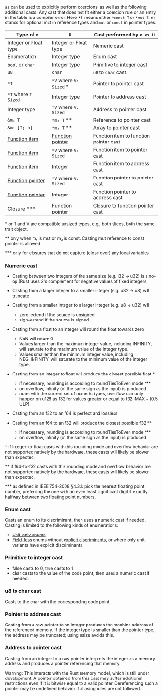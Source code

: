 `as` can be used to explicitly perform coercions, as well as the following additional casts. Any cast that does not fit
either a coercion rule or an entry in the table is a compiler error. Here *T means either `*const T` or `*mut T`. m stands
for optional mut in reference types and `mut` or `const` in pointer types.

| Type of `e`                                                                         | `U`                                                                                 | Cast performed by `e as U`             |
|-------------------------------------------------------------------------------------|-------------------------------------------------------------------------------------|----------------------------------------|
| Integer or Float type                                                               | Integer or Float type                                                               | Numeric cast                           |
| Enumeration                                                                         | Integer type                                                                        | Enum cast                              |
| `bool` or `char`                                                                    | Integer type                                                                        | Primitive to integer cast              |
| `u8`                                                                                | `char`                                                                              | `u8` to `char` cast                    |
| `*T`                                                                                | `*V` where `V: Sized` *                                                             | Pointer to pointer cast                |
| `*T` where `T: Sized`                                                               | Integer type                                                                        | Pointer to address cast                |
| Integer type                                                                        | `*V` where `V: Sized`                                                               | Address to pointer cast                |
| `&m₁ T`                                                                             | `*m₂ T` **                                                                          | Reference to pointer cast              |
| `&m₁ [T; n]`                                                                        | `*m₂ T` **                                                                          | Array to pointer cast                  |
| [Function item](https://doc.rust-lang.org/reference/types/function-item.html)       | [Function pointer](https://doc.rust-lang.org/reference/types/function-pointer.html) | Function item to function pointer cast |
| [Function item](https://doc.rust-lang.org/reference/types/function-item.html)       | `*V` where `V: Sized`                                                               | Function item to pointer cast          |
| [Function item](https://doc.rust-lang.org/reference/types/function-item.html)       | Integer                                                                             | Function item to address cast          |
| [Function pointer](https://doc.rust-lang.org/reference/types/function-pointer.html) | `*V` where `V: Sized`                                                               | Function pointer to pointer cast       |
| [Function pointer](https://doc.rust-lang.org/reference/types/function-pointer.html) | Integer                                                                             | Function pointer to address cast       |
| Closure ***                                                                         | Function pointer                                                                    | Closure to function pointer cast       |

\* or T and V are compatible unsized types, e.g., both slices, both the same trait object.

** only when m₁ is mut or m₂ is const. Casting mut reference to const pointer is allowed.

*** only for closures that do not capture (close over) any local variables

### Numeric cast

* Casting between two integers of the same size (e.g. i32 -> u32) is a no-op (Rust uses 2's complement for negative
  values of fixed integers)
* Casting from a larger integer to a smaller integer (e.g. u32 -> u8) will truncate
* Casting from a smaller integer to a larger integer (e.g. u8 -> u32) will
    * zero-extend if the source is unsigned
    * sign-extend if the source is signed
* Casting from a float to an integer will round the float towards zero
    * NaN will return 0
    * Values larger than the maximum integer value, including INFINITY, will saturate to the maximum value of the
      integer type.
    * Values smaller than the minimum integer value, including NEG_INFINITY, will saturate to the minimum value of the
      integer type.
* Casting from an integer to float will produce the closest possible float *
    * if necessary, rounding is according to roundTiesToEven mode ***
    * on overflow, infinity (of the same sign as the input) is produced
    * note: with the current set of numeric types, overflow can only happen on u128 as f32 for values greater or equal
      to f32::MAX + (0.5 ULP)

* Casting from an f32 to an f64 is perfect and lossless
* Casting from an f64 to an f32 will produce the closest possible f32 **
    * if necessary, rounding is according to roundTiesToEven mode ***
    * on overflow, infinity (of the same sign as the input) is produced

\* if integer-to-float casts with this rounding mode and overflow behavior are not supported natively by the hardware,
these casts will likely be slower than expected.

** if f64-to-f32 casts with this rounding mode and overflow behavior are not supported natively by the hardware, these
casts will likely be slower than expected.

*** as defined in IEEE 754-2008 §4.3.1: pick the nearest floating point number, preferring the one with an even least
significant digit if exactly halfway between two floating point numbers.

### Enum cast

Casts an enum to its discriminant, then uses a numeric cast if needed. Casting is limited to the following kinds of
enumerations:

* [Unit-only enums](https://doc.rust-lang.org/reference/items/enumerations.html#unit-only-enum)
* [Field-less](https://doc.rust-lang.org/reference/items/enumerations.html#field-less-enum) enums
  without [explicit discriminants](https://doc.rust-lang.org/reference/items/enumerations.html#explicit-discriminants),
  or where only unit-variants have explicit discriminants

### Primitive to integer cast

* false casts to 0, true casts to 1
* char casts to the value of the code point, then uses a numeric cast if needed.

### u8 to char cast

Casts to the char with the corresponding code point.

### Pointer to address cast

Casting from a raw pointer to an integer produces the machine address of the referenced memory. If the integer type is
smaller than the pointer type, the address may be truncated; using usize avoids this.

### Address to pointer cast
Casting from an integer to a raw pointer interprets the integer as a memory address and produces a pointer referencing that memory.

Warning: This interacts with the Rust memory model, which is still under development. A pointer obtained from this cast may suffer additional restrictions even if it is bitwise equal to a valid pointer. Dereferencing such a pointer may be undefined behavior if aliasing rules are not followed.